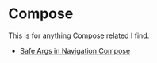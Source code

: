 # Compose

This is for anything Compose related I find.

* [Safe Args in Navigation Compose](Safe-Args-in-NavigationCompose.md)